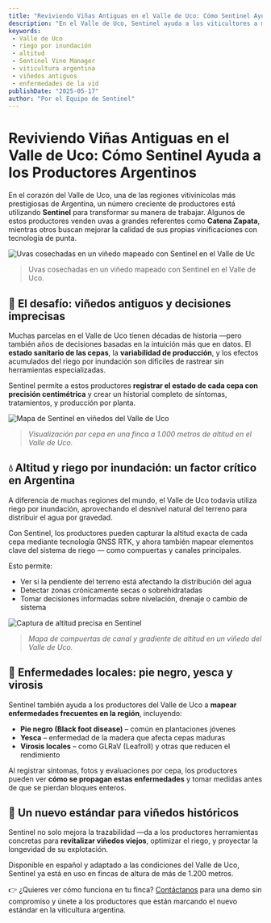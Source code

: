 ```yaml
---
title: "Reviviendo Viñas Antiguas en el Valle de Uco: Cómo Sentinel Ayuda a los Productores Argentinos"
description: "En el Valle de Uco, Sentinel ayuda a los viticultores a mapear enfermedades locales, optimizar el riego por altitud y revivir viñedos antiguos con precisión centimétrica."
keywords:
 - Valle de Uco
 - riego por inundación
 - altitud
 - Sentinel Vine Manager
 - viticultura argentina
 - viñedos antiguos
 - enfermedades de la vid
publishDate: "2025-05-17"
author: "Por el Equipo de Sentinel"
---
```


# Reviviendo Viñas Antiguas en el Valle de Uco: Cómo Sentinel Ayuda a los Productores Argentinos

En el corazón del Valle de Uco, una de las regiones vitivinícolas más prestigiosas de Argentina, un número creciente de productores está utilizando **Sentinel** para transformar su manera de trabajar. Algunos de estos productores venden uvas a grandes referentes como **Catena Zapata**, mientras otros buscan mejorar la calidad de sus propias vinificaciones con tecnología de punta.

![Uvas cosechadas en un viñedo mapeado con Sentinel en el Valle de Uc](/blog-images/uko_thumbnail.png)

> Uvas cosechadas en un viñedo mapeado con Sentinel en el Valle de Uco.

## 🍇 El desafío: viñedos antiguos y decisiones imprecisas

Muchas parcelas en el Valle de Uco tienen décadas de historia —pero también años de decisiones basadas en la intuición más que en datos. El **estado sanitario de las cepas**, la **variabilidad de producción**, y los efectos acumulados del riego por inundación son difíciles de rastrear sin herramientas especializadas.

Sentinel permite a estos productores **registrar el estado de cada cepa con precisión centimétrica** y crear un historial completo de síntomas, tratamientos, y producción por planta.

![Mapa de Sentinel en viñedos del Valle de Uco](/blog-images/uco_altitude.png)
> *Visualización por cepa en una finca a 1.000 metros de altitud en el Valle de Uco.*

## 💧 Altitud y riego por inundación: un factor crítico en Argentina

A diferencia de muchas regiones del mundo, el Valle de Uco todavía utiliza riego por inundación, aprovechando el desnivel natural del terreno para distribuir el agua por gravedad.

Con Sentinel, los productores pueden capturar la altitud exacta de cada cepa mediante tecnología GNSS RTK, y ahora también mapear elementos clave del sistema de riego — como compuertas y canales principales.

Esto permite:
* Ver si la pendiente del terreno está afectando la distribución del agua
* Detectar zonas crónicamente secas o sobrehidratadas
* Tomar decisiones informadas sobre nivelación, drenaje o cambio de sistema

![Captura de altitud precisa en Sentinel](/blog-images/watergates.png)
> *Mapa de compuertas de canal y gradiente de altitud en un viñedo del Valle de Uco.*

## 🦠 Enfermedades locales: pie negro, yesca y virosis

Sentinel también ayuda a los productores del Valle de Uco a **mapear enfermedades frecuentes en la región**, incluyendo:

* **Pie negro (Black foot disease)** – común en plantaciones jóvenes
* **Yesca** – enfermedad de la madera que afecta cepas maduras
* **Virosis locales** – como GLRaV (Leafroll) y otras que reducen el rendimiento

Al registrar síntomas, fotos y evaluaciones por cepa, los productores pueden ver **cómo se propagan estas enfermedades** y tomar medidas antes de que se pierdan bloques enteros.

## 🤝 Un nuevo estándar para viñedos históricos

Sentinel no solo mejora la trazabilidad —da a los productores herramientas concretas para **revitalizar viñedos viejos**, optimizar el riego, y proyectar la longevidad de su explotación.

Disponible en español y adaptado a las condiciones del Valle de Uco, Sentinel ya está en uso en fincas de altura de más de 1.200 metros.

👉 ¿Quieres ver cómo funciona en tu finca? [Contáctanos](/es/contact) para una demo sin compromiso y únete a los productores que están marcando el nuevo estándar en la viticultura argentina.